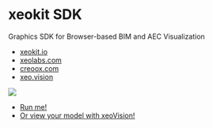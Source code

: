 # xeokit SDK

Graphics SDK for Browser-based BIM and AEC Visualization

* [xeokit.io](https://xeokit.io)
* [xeolabs.com](https://xeolabs.com)
* [creoox.com](https://creoox.com)
* [xeo.vision](https://xeo.vision)

[![](http://xeokit.io/img/xeokit-viewer.png)](https://xeokit.github.io/xeokit-bim-viewer/app/index.html?projectId=OTCConferenceCenter&tab=storeys)

* [Run me!](https://xeokit.github.io/xeokit-bim-viewer/app/index.html?projectId=OTCConferenceCenter&tab=storeys)
* [Or view your model with xeoVision!](https://xeo.vision)
